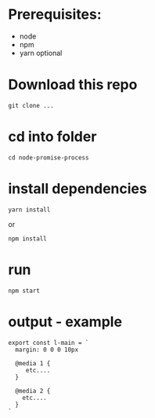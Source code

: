 # Prerequisites:

- node
- npm
- yarn optional

# Download this repo

```
git clone ...
```

# cd into folder

```
cd node-promise-process
```

# install dependencies

```
yarn install
```

or

```
npm install
```

# run
```
npm start
```

# output - example

```
export const l-main = `
  margin: 0 0 0 10px

  @media 1 {
     etc....
  }

  @media 2 {
    etc....
  }
`
```
